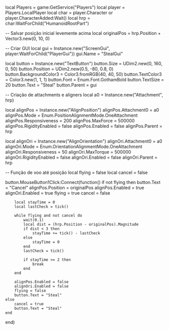 local Players = game:GetService("Players")
local player = Players.LocalPlayer
local char = player.Character or player.CharacterAdded:Wait()
local hrp = char:WaitForChild("HumanoidRootPart")

-- Salvar posição inicial levemente acima
local originalPos = hrp.Position + Vector3.new(0, 10, 0)

-- Criar GUI
local gui = Instance.new("ScreenGui", player:WaitForChild("PlayerGui"))
gui.Name = "StealGui"

local button = Instance.new("TextButton")
button.Size = UDim2.new(0, 160, 0, 50)
button.Position = UDim2.new(0.5, -80, 0.8, 0)
button.BackgroundColor3 = Color3.fromRGB(40, 40, 50)
button.TextColor3 = Color3.new(1, 1, 1)
button.Font = Enum.Font.GothamBold
button.TextSize = 20
button.Text = "Steal"
button.Parent = gui

-- Criação de attachments e aligners
local a0 = Instance.new("Attachment", hrp)

local alignPos = Instance.new("AlignPosition")
alignPos.Attachment0 = a0
alignPos.Mode = Enum.PositionAlignmentMode.OneAttachment
alignPos.Responsiveness = 200
alignPos.MaxForce = 500000
alignPos.RigidityEnabled = false
alignPos.Enabled = false
alignPos.Parent = hrp

local alignOri = Instance.new("AlignOrientation")
alignOri.Attachment0 = a0
alignOri.Mode = Enum.OrientationAlignmentMode.OneAttachment
alignOri.Responsiveness = 50
alignOri.MaxTorque = 500000
alignOri.RigidityEnabled = false
alignOri.Enabled = false
alignOri.Parent = hrp

-- Função de voo até posição
local flying = false
local cancel = false

button.MouseButton1Click:Connect(function()
	if not flying then
		button.Text = "Cancel"
		alignPos.Position = originalPos
		alignPos.Enabled = true
		alignOri.Enabled = true
		flying = true
		cancel = false

		local stayTime = 0
		local lastCheck = tick()

		while flying and not cancel do
			wait(0.1)
			local dist = (hrp.Position - originalPos).Magnitude
			if dist < 3 then
				stayTime += tick() - lastCheck
			else
				stayTime = 0
			end
			lastCheck = tick()

			if stayTime >= 2 then
				break
			end
		end

		alignPos.Enabled = false
		alignOri.Enabled = false
		flying = false
		button.Text = "Steal"
	else
		cancel = true
		button.Text = "Steal"
	end
end)
